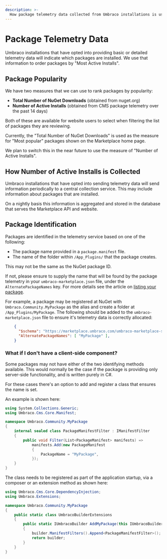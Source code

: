 ```yaml
---
description: >-
  How package telemetry data collected from Umbraco installations is used to order packages
---
```


# Package Telemetry Data

Umbraco installations that have opted into providing basic or detailed telemetry data will indicate which packages are installed. We use that information to order packages by "Most Active Installs".

## Package Popularity

We have two measures that we can use to rank packages by popularity:

- **Total Number of NuGet Downloads** (obtained from nuget.org)
- **Number of Active Installs** (obtained from CMS package telemetry over the past 14 days)

Both of these are available for website users to select when filtering the list of packages they are reviewing.

Currently, the "Total Number of NuGet Downloads" is used as the measure for "Most popular" packages shown on the Marketplace home page.

We plan to switch this in the near future to use the measure of "Number of Active Installs".

## How Number of Active Installs is Collected

Umbraco installations that have opted into sending telemetry data will send information periodically to a central collection service. This may include information about packages that are installed.

On a nightly basis this information is aggregated and stored in the database that serves the Marketplace API and website.

## Package Identification

Packages are identified in the telemetry service based on one of the following:

- The package name provided in a `package.manifest` file.
- The name of the folder within `/App_Plugins/` that the package creates.

This may not be the same as the NuGet package ID.

If not, please ensure to supply the name that will be found by the package telemetry in your `umbraco-marketplace.json` file, under the `AlternatePackageNames` key. For more details see the article on [listing your package](listing-your-package.md).

For example, a package may be registered at NuGet with `Umbraco.Community.MyPackage` as the alias and create a folder at `/App_Plugins/MyPackage`. The following should be added to the `umbraco-marketplace.json` file to ensure it's telemetry data is correctly allocated:

```json
    {
      "$schema": "https://marketplace.umbraco.com/umbraco-marketplace-schema.json",
      "AlternatePackageNames": [ "MyPackage" ],
    }
```

### What if I don't have a client-side component?

Some packages may not have either of the two identifying methods available. This would normally be the case if the package is providing only server-side functionality, and is written purely in C#.

For these cases there's an option to add and register a class that ensures the name is set.

An example is shown here:

```csharp
using System.Collections.Generic;
using Umbraco.Cms.Core.Manifest;

namespace Umbraco.Community.MyPackage
{
    internal sealed class PackageManifestFilter : IManifestFilter
    {
        public void Filter(List<PackageManifest> manifests) =>
            manifests.Add(new PackageManifest
            {
                PackageName = "MyPackage",
            });
    }
}
```

The class needs to be registered as part of the application startup, via a composer or an extension method as shown here:

```csharp
using Umbraco.Cms.Core.DependencyInjection;
using Umbraco.Extensions;

namespace Umbraco.Community.MyPackage
{
    public static class UmbracoBuilderExtensions
    {
        public static IUmbracoBuilder AddMyPackage(this IUmbracoBuilder builder)
        {
            builder.ManifestFilters().Append<PackageManifestFilter>();
            return builder;
        }
    }
}
```
